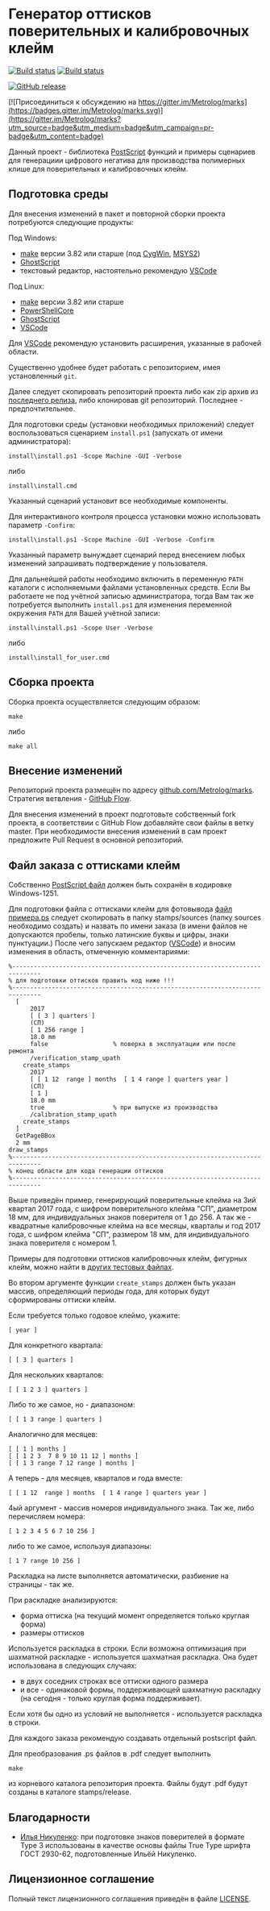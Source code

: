 Генератор оттисков поверительных и калибровочных клейм
======================================================

[![Build status](https://ci.appveyor.com/api/projects/status/github/Metrolog/marks?branch=master&svg=true)](https://ci.appveyor.com/project/sergey-s-betke/marks/branch/master)
[![Build status](https://circleci.com/gh/Metrolog/marks/tree/master.svg?&style=shield&circle-token=7e53954cd6f7704d6897c3f8b21502e6d0e920d7)](https://circleci.com/gh/Metrolog/marks)

[![GitHub release](https://img.shields.io/github/release/Metrolog/marks.svg)](https://github.com/Metrolog/marks/releases)

[![Присоединиться к обсуждению на https://gitter.im/Metrolog/marks](https://badges.gitter.im/Metrolog/marks.svg)](https://gitter.im/Metrolog/marks?utm_source=badge&utm_medium=badge&utm_campaign=pr-badge&utm_content=badge)

Данный проект - библиотека [PostScript][] функций и примеры сценариев для генерациии
цифрового негатива для производства полимерных клише для поверительных и
калибровочных клейм.

Подготовка среды
----------------

Для внесения изменений в пакет и повторной сборки проекта потребуются следующие продукты:

Под Windows:

- [make][] версии 3.82 или старше (под [CygWin][], [MSYS2][])
- [GhostScript][]
- текстовый редактор, настоятельно рекомендую [VSCode][]

Под Linux:

- [make][] версии 3.82 или старше
- [PowerShellCore][]
- [GhostScript][]
- [VSCode][]

Для [VSCode][] рекомендую установить расширения, указанные в рабочей области.

Существенно удобнее будет работать с репозиторием, имея установленный `git`.

Далее следует скопировать репозиторий проекта либо как zip архив из [последнего
релиза](https://github.com/Metrolog/marks/releases), либо клонировав git репозиторий.
Последнее - предпочтительнее.

Для подготовки среды (установки необходимых приложений)
следует воспользоваться сценарием `install.ps1` (запускать от имени администратора):

    install\install.ps1 -Scope Machine -GUI -Verbose

либо

    install\install.cmd

Указанный сценарий установит все необходимые компоненты.

Для интерактивного контроля процесса установки можно использовать параметр `-Confirm`:

    install\install.ps1 -Scope Machine -GUI -Verbose -Confirm

Указанный параметр вынуждает сценарий перед внесением любых изменений запрашивать
подтверждение у пользователя.

Для дальнейшей работы необходимо включить в переменную `PATH`
каталоги с исполняемыми файлами установленных средств.
Если Вы работаете не под учётной записью администратора, тогда Вам так же
потребуется выполнить `install.ps1` для изменения переменной окружения `PATH` для
Вашей учётной записи:

    install\install.ps1 -Scope User -Verbose

либо

    install\install_for_user.cmd

Сборка проекта
--------------

Сборка проекта осуществляется следующим образом:

    make

либо

    make all

Внесение изменений
------------------

Репозиторий проекта размещён по адресу [github.com/Metrolog/marks](https://github.com/Metrolog/marks).
Стратегия ветвления - [GitHub Flow](http://githubflow.github.io/).

Для внесения изменений в проект подготовьте собственный fork проекта, в соответствии
с GitHub Flow добавляйте свои файлы в ветку master.
При необходимости внесения изменений в сам проект предложите Pull Request в основной
репозиторий.

Файл заказа с оттисками клейм
-----------------------------

Собственно [PostScript файл](sources/stamps/test.ps) должен быть сохранён в кодировке Windows-1251.

Для подготовки файла с оттисками клейм для фотовывода
[файл примера.ps](stamps/tests/4.1.ps) следует скопировать в папку
stamps/sources (папку sources необходимо создать) и назвать по имени заказа
(в имени файлов не допускаются пробелы, только латинские буквы и цифры, знаки пунктуации.)
После чего запускаем редактор ([VSCode][]) и вносим изменения в область, отмеченную комментариями:

    %------------------------------------------------------------------------------
    % для подготовки оттисков править код ниже !!!
    %------------------------------------------------------------------------------
      [
          2017
          [ [ 3 ] quarters ]
          (СП)
          [ 1 256 range ]
          18.0 mm
          false                  % поверка в эксплуатации или после ремонта
          /verification_stamp_upath
        create_stamps
          2017
          [ [ 1 12  range ] months  [ 1 4 range ] quarters year ]
          (СП)
          [ 1 ]
          18.0 mm
          true                   % при выпуске из производства
          /calibration_stamp_upath
        create_stamps
      ]
      GetPageBBox
      2 mm
    draw_stamps
    %------------------------------------------------------------------------------
    % конец области для кода генерации оттисков
    %------------------------------------------------------------------------------

Выше приведён пример, генерирующий поверительные клейма
на 3ий квартал 2017 года, с шифром поверительного клейма "СП",
диаметром 18 мм, для индивидуальных знаков поверителя от 1 до 256.
А так же - квадратные калибровочные клейма
на все месяцы, кварталы и год 2017 года, с шифром клейма "СП",
размером 18 мм, для индивидуального знака поверителя с номером 1.

Примеры для подготовки оттисков калибровочных клейм, фигурных клейм,
можно найти в [других тестовых файлах](stamps/tests/).

Во втором аргументе функции `create_stamps` должен быть указан
массив, определяющий периоды года, для которых будут сформированы
оттиски клейм.

Если требуется только годовое клеймо, укажите:

    [ year ]

Для конкретного квартала:

    [ [ 3 ] quarters ]

Для нескольких кварталов:

    [ [ 1 2 3 ] quarters ]

Либо то же самое, но - диапазоном:

    [ [ 1 3 range ] quarters ]

Аналогично для месяцев:

    [ [ 1 ] months ]
    [ [ 1 2 3  7 8 9 10 11 12 ] months ]
    [ [ 1 3 range 7 12 range ] months ]

А теперь - для месяцев, кварталов и года вместе:

    [ [ 1 12  range ] months  [ 1 4 range ] quarters year ]

4ый аргумент - массив номеров индивидуального знака.
Так же, либо перечисляем номера:

    [ 1 2 3 4 5 6 7 10 256 ]

либо то же самое, используя диапазоны:

    [ 1 7 range 10 256 ]

Раскладка на листе выполняется автоматически,
разбиение на страницы - так же.

При раскладке анализируются:

- форма оттиска (на текущий момент определяется только
  круглая форма)
- размеры оттисков

Используется раскладка в строки.
Если возможна оптимизация при шахматной раскладке -
используется шахматная раскладка. Она будет использована
в следующих случаях:

- в двух соседних строках все оттиски одного размера
- и все - одинаковой формы, поддерживающей шахматную раскладку
  (на сегодня - только круглая форма поддерживает).

Если хотя бы одно из условий не выполняется - используется
раскладка в строки.

Для каждого заказа рекомендую создавать отдельный postscript файл.

Для преобразования .ps файлов в .pdf следует выполнить

    make

из корневого каталога репозитория проекта.
Файлы будут .pdf будут созданы в каталоге stamps/release.

Благодарности
-------------

- [Илья Никуленко](mailto:nikulenko_iliy@rambler.ru): при подготовке знаков
  поверителей в формате Type 3 использованы в качестве основы файлы
  True Type шрифта ГОСТ 2930-62, подготовленные Ильёй Никуленко.

Лицензионное соглашение
-----------------------

Полный текст лицензионного соглашения приведён в файле [LICENSE](LICENSE).

[PostScript]: https://ru.wikipedia.org/wiki/PostScript
[PostScript Language reference manual]: http://wwwimages.adobe.com/content/dam/Adobe/en/devnet/postscript/pdfs/psrefman.pdf
[CygWin]: http://cygwin.com/install.html
[MinGW]: http://mingw-w64.org
[MSYS2]: http://www.msys2.org
[make]: https://ru.wikipedia.org/wiki/Make
[GhostScript]: https://www.ghostscript.com/
[VSCode]: https://code.visualstudio.com/ "Visual Studio Code"
[PowerShellCore]: https://github.com/PowerShell/PowerShell "PowerShell Core"
